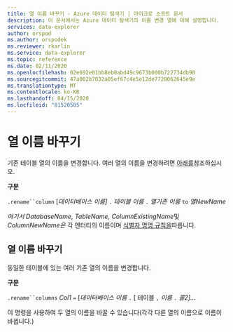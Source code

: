```yaml
---
title: 열 이름 바꾸기 - Azure 데이터 탐색기 | 마이크로 소프트 문서
description: 이 문서에서는 Azure 데이터 탐색기의 이름 변경 열에 대해 설명합니다.
services: data-explorer
author: orspod
ms.author: orspodek
ms.reviewer: rkarlin
ms.service: data-explorer
ms.topic: reference
ms.date: 02/11/2020
ms.openlocfilehash: 02e692e01bb8eb0abd49c9673b000b722734db90
ms.sourcegitcommit: 47a002b7032a05ef67c4e5e12de7720062645e9e
ms.translationtype: MT
ms.contentlocale: ko-KR
ms.lasthandoff: 04/15/2020
ms.locfileid: "81520505"
---
```

# <a name="rename-column"></a>열 이름 바꾸기

기존 테이블 열의 이름을 변경합니다.
여러 열의 이름을 변경하려면 [아래를](#rename-columns)참조하십시오.

**구문**

`.rename``column` [*데이터베이스 이름]* `.` *테이블 이름* `.` *열기존 이름* `to` *열NewName*

*여기서 DatabaseName,* *TableName,* *ColumnExistingName*및 *ColumnNewName은* 각 엔터티의 이름이며 [식별자 명명 규칙을](../query/schema-entities/entity-names.md)따릅니다.

## <a name="rename-columns"></a>열 이름 바꾸기

동일한 테이블에 있는 여러 기존 열의 이름을 변경합니다.

**구문**

`.rename``columns` *Col1* `=` [*데이터베이스 이름* `.` [ 테이블 `,` *이름* `.` *콜2]...*

이 명령을 사용하여 두 열의 이름을 바꿀 수 있습니다(각각 다른 열의 이름으로 이름이 바뀝니다.)